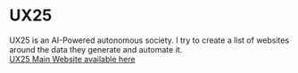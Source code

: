 # UX25

UX25 is an AI-Powered autonomous society. I try to create a list of websites around the data they generate and automate it.  
[UX25 Main Website available here](https://UX25.ORG)
